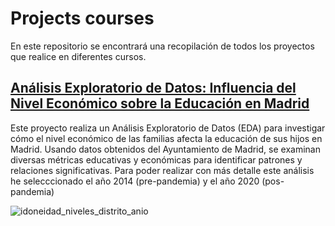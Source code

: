 # Projects courses
En este repositorio se encontrará una recopilación de todos los proyectos que realice en diferentes cursos.

## [Análisis Exploratorio de Datos: Influencia del Nivel Económico sobre la Educación en Madrid](EDA_education)

Este proyecto realiza un Análisis Exploratorio de Datos (EDA) para investigar cómo el nivel económico de las familias afecta la educación de sus hijos en Madrid. Usando datos obtenidos del Ayuntamiento de Madrid, se examinan diversas métricas educativas y económicas para identificar patrones y relaciones significativas. Para poder realizar con más detalle este análisis he selecccionado el año 2014 (pre-pandemia) y el año 2020 (pos-pandemia)

![idoneidad_niveles_distrito_anio](https://github.com/user-attachments/assets/ede34fbf-d49d-46a5-958d-2acda2c526e2)

